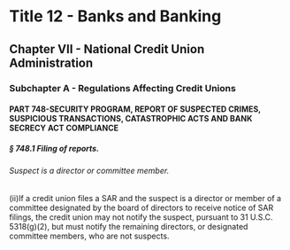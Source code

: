 
# Title 12 - Banks and Banking
## Chapter VII - National Credit Union Administration
### Subchapter A - Regulations Affecting Credit Unions
#### PART 748-SECURITY PROGRAM, REPORT OF SUSPECTED CRIMES, SUSPICIOUS TRANSACTIONS, CATASTROPHIC ACTS AND BANK SECRECY ACT COMPLIANCE
##### § 748.1 Filing of reports.
###### Suspect is a director or committee member.

(ii)If a credit union files a SAR and the suspect is a director or member of a committee designated by the board of directors to receive notice of SAR filings, the credit union may not notify the suspect, pursuant to 31 U.S.C. 5318(g)(2), but must notify the remaining directors, or designated committee members, who are not suspects.
